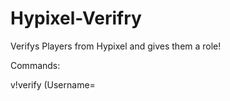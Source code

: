 # Hypixel-Verifry
Verifys Players from Hypixel and gives them a role!

Commands:

v!verify (Username=
